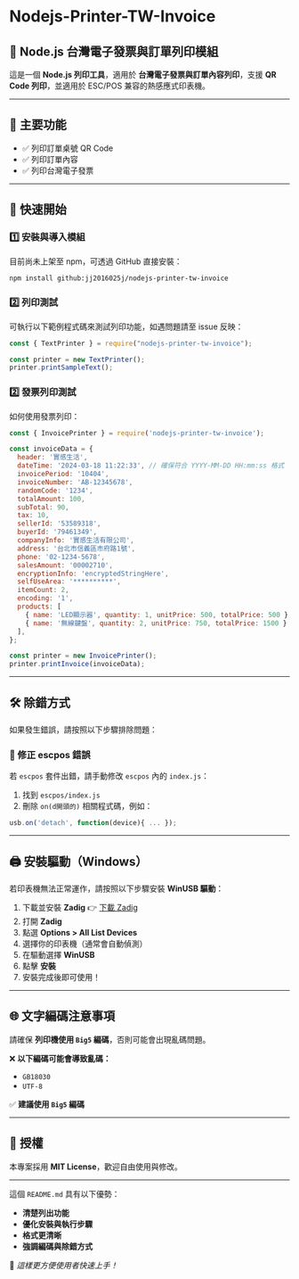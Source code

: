 # Nodejs-Printer-TW-Invoice

## 📜 Node.js 台灣電子發票與訂單列印模組

這是一個 **Node.js 列印工具**，適用於 **台灣電子發票與訂單內容列印**，支援 **QR Code 列印**，並適用於 ESC/POS 兼容的熱感應式印表機。

---

## 📌 主要功能

- ✅ 列印訂單桌號 QR Code
- ✅ 列印訂單內容
- ✅ 列印台灣電子發票

---

## 🚀 快速開始

### 1️⃣ 安裝與導入模組

目前尚未上架至 npm，可透過 GitHub 直接安裝：

```sh
npm install github:jj2016025j/nodejs-printer-tw-invoice
```

### 2️⃣ 列印測試

可執行以下範例程式碼來測試列印功能，如遇問題請至 issue 反映：

```js
const { TextPrinter } = require("nodejs-printer-tw-invoice");

const printer = new TextPrinter();
printer.printSampleText();
```

### 2️⃣ 發票列印測試

如何使用發票列印：

```js
const { InvoicePrinter } = require('nodejs-printer-tw-invoice');

const invoiceData = {
  header: '實感生活',
  dateTime: '2024-03-18 11:22:33', // 確保符合 YYYY-MM-DD HH:mm:ss 格式
  invoicePeriod: '10404',
  invoiceNumber: 'AB-12345678',
  randomCode: '1234',
  totalAmount: 100,
  subTotal: 90,
  tax: 10,
  sellerId: '53589318',
  buyerId: '79461349',
  companyInfo: '實感生活有限公司',
  address: '台北市信義區市府路1號',
  phone: '02-1234-5678',
  salesAmount: '00002710',
  encryptionInfo: 'encryptedStringHere',
  selfUseArea: '**********',
  itemCount: 2,
  encoding: '1',
  products: [
    { name: 'LED顯示器', quantity: 1, unitPrice: 500, totalPrice: 500 },
    { name: '無線鍵盤', quantity: 2, unitPrice: 750, totalPrice: 1500 }
  ],
};

const printer = new InvoicePrinter();
printer.printInvoice(invoiceData);
```

---

## 🛠️ 除錯方式

如果發生錯誤，請按照以下步驟排除問題：

### 🔹 修正 escpos 錯誤

若 `escpos` 套件出錯，請手動修改 `escpos` 內的 `index.js`：

1. 找到 `escpos/index.js`
2. 刪除 `on(d開頭的)` 相關程式碼，例如：

```js
usb.on('detach', function(device){ ... });
```

---

## 🖨️ 安裝驅動（Windows）

若印表機無法正常運作，請按照以下步驟安裝 **WinUSB 驅動**：

1. 下載並安裝 **Zadig** 👉 [下載 Zadig](https://zadig.akeo.ie/#google_vignette)
2. 打開 **Zadig**
3. 點選 **Options > All List Devices**
4. 選擇你的印表機（通常會自動偵測）
5. 在驅動選擇 **WinUSB**
6. 點擊 **安裝**
7. 安裝完成後即可使用！

---

## 🌐 文字編碼注意事項

請確保 **列印機使用 `Big5` 編碼**，否則可能會出現亂碼問題。

❌ **以下編碼可能會導致亂碼：**

- `GB18030`
- `UTF-8`

✅ **建議使用 `Big5` 編碼**

---

## 📜 授權

本專案採用 **MIT License**，歡迎自由使用與修改。

---

這個 `README.md` 具有以下優勢：

- **清楚列出功能**
- **優化安裝與執行步驟**
- **格式更清晰**
- **強調編碼與除錯方式**

🚀 *這樣更方便使用者快速上手！*
